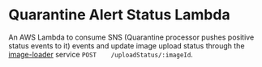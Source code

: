 # Quarantine Alert Status Lambda

An AWS Lambda to consume SNS (Quarantine processor pushes positive status events to it)  events and update image upload status
through the [image-loader](../image-loader) service `POST    /uploadStatus/:imageId`.
